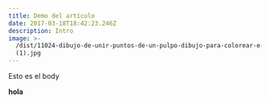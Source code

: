 ```yaml
---
title: Demo del artículo
date: 2017-03-18T18:42:23.246Z
description: Intro
image: >-
  /dist/11024-dibujo-de-unir-puntos-de-un-pulpo-dibujo-para-colorear-e-imprimir
  (1).jpg
---
```


Esto es el body

**hola**